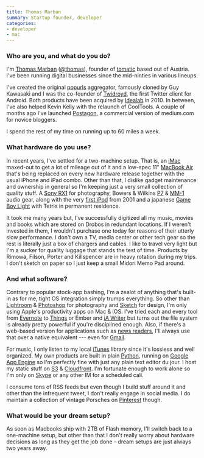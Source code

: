 ```yaml
---
title: Thomas Marban
summary: Startup founder, developer
categories:
- developer
- mac
---
```


### Who are you, and what do you do?

I'm [Thomas Marban](http://www.marban.com/ "Thomas' website.") ([@thomas](http://twitter.com/thomas/ "Thomas' Twitter account.")), founder of [tomatic](http://www.tomatic.com/ "Thomas' company site.") based out of Austria. I've been running digital businesses since the mid-ninties in various lineups.

I've created the original [popurls](http://popurls.com/ "An aggregator service.") aggregator, famously cloned by Guy Kawasaki and I was the co-founder of [Twidroyd][twidroid-android], the first Twitter client for Android. Both products have been acquired by [Idealab](http://idealab.com/ "The Idealab site.") in 2010. In between, I've also helped Kevin Kelly with the relaunch of CoolTools.  A couple of months ago I've launched [Postagon](http://www.postagon.com/ "A weblogging platform."), a commercial version of medium.com for novice bloggers.

I spend the rest of my time on running up to 60 miles a week.

### What hardware do you use?

In recent years, I've settled for a two-machine setup. That is, an [iMac][] maxed-out to get a lot of mileage out of it and a low-spec 11" [MacBook Air][macbook-air] that's being replaced on every new hardware release together with the usual iPhone and iPad combo. Other than that, I dislike gadget maintenance and ownership in general so I'm keeping just a very small collection of quality stuff. A [Sony RX1][cyber-shot-dsc-rx1] for photography, Bowers & Wilkins [P7][] & [MM-1][] audio gear, along with the very [first iPod][ipod-classic] from 2001 and a japanese [Game Boy Light][game-boy-light] with Tetris in permanent residence.

It took me many years but, I've successfully digitized all my music, movies and books which are stored on Drobos in redundant locations. If I weren't invested in them, I wouldn't purchase one today for reasons of their utterly slow performance. I don't own a TV, media center or other tech gear so the rest is literally just a box of chargers and cables. I like to travel very light but I'm a sucker for quality luggage that stands the test of time. Products by Rimowa, Filson, Porter and Killspencer are in heavy rotation during my trips. I don't sketch on paper so I just keep a small Midori Memo Pad around.

### And what software?

Contrary to popular stock-app bashing, I'm a zealot of anything that's built-in as for me, tight OS integration simply trumps everything. So other than [Lightroom][] & [Photoshop][] for photography and [Sketch][] for design, I'm only using Apple's productivity apps on Mac & iOS. I've tried each and every tool from [Evernote][] to [Things][] or Ember and [iA Writer][ia-writer] but turns out the file system is already pretty powerful if you're disciplined enough. Also, if there's a web-based version for applications such as [news readers][feedly], I'll always use that over a native equivalent --- even for [Gmail][].

For music, I only listen to my local [iTunes][] library since it's lossless and well organized. My own products are built in plain [Python][], running on [Google App Engine](https://developers.google.com/appengine/)  so I'm perfectly fine with just any plain text editor du jour. I host my static stuff on [S3][] & [Cloudfront][]. I'm fortunate enough to work alone so I'm only on [Skype][] or any other IM for a scheduled call.

I consume tons of RSS feeds but even though I build stuff around it and other than the infrequent tweet, I don't really engage in social media. I do maintain a collection of vintage Porsches on [Pinterest](http://www.pinterest.com/thomas/vintage-porsche-911/ "Thomas' Porsche pins on Pinterest.") though.

### What would be your dream setup?

As soon as Macbooks ship with 2TB of Flash memory, I'll switch back to a one-machine setup, but other than that I don't really worry about hardware decisions as long as they get the job done - dream setups are just always two years away.

[cloudfront]: https://aws.amazon.com/cloudfront/ "A content delivery service."
[cyber-shot-dsc-rx1]: https://www.amazon.com/Sony-DSC-RX1-Cyber-shot-Full-frame-Digital/dp/B0097CXFCC "A 24 megapixel digital camera."
[evernote]: https://evernote.com/ "Online software for capturing notes."
[feedly]: https://feedly.com/ "A feed reader."
[game-boy-light]: http://en.wikipedia.org/wiki/Game_Boy#Game_Boy_Light "A portable gaming device."
[gmail]: https://mail.google.com/mail/ "Web-based email."
[ia-writer]: https://ia.net/writer/updates/ia-writer-for-mac "A full-screen writing tool for the Mac."
[imac]: https://www.apple.com/imac/ "An all-in-one computer."
[ipod-classic]: https://www.apple.com/ipodclassic/ "A music player."
[itunes]: https://www.apple.com/itunes/ "A jukebox application and online store."
[lightroom]: https://www.adobe.com/products/photoshop-lightroom.html "Photo management and editing software."
[macbook-air]: https://www.apple.com/macbook-air/ "A very thin laptop."
[mm-1]: http://www.bowers-wilkins.com/Speakers/Computer-Speakers/MM-1/overview.html "Mini hifi speakers for a computer or iPod."
[p7]: http://www.bowers-wilkins.com/Headphones/Headphones/Headphones/P7.html "Over-the-ear headphones."
[photoshop]: https://www.adobe.com/products/photoshop.html "A bitmap image editor."
[python]: https://www.python.org/ "An interpreted scripting language."
[s3]: https://aws.amazon.com/s3/ "Cloud-based Internet storage magic."
[sketch]: https://www.sketchapp.com/ "A vector drawing application for Mac OS X."
[skype]: https://www.skype.com/en/ "Voice and video chat software."
[things]: https://culturedcode.com/things/ "A task management application for the Mac."
[twidroid-android]: https://www.bluestacks.com/blog/app-reviews/archive/twidroid.html "A Twitter client for Android devices."
